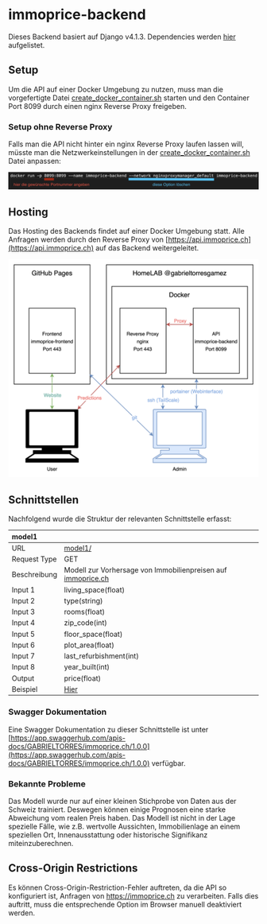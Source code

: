 # immoprice-backend
Dieses Backend basiert auf Django v4.1.3. Dependencies werden [hier](https://github.com/Immobilienrechner-Challenge/immoprice-backend/blob/main/requirements.txt) aufgelistet.

## Setup
Um die API auf einer Docker Umgebung zu nutzen, muss man die vorgefertigte Datei [create_docker_container.sh](https://github.com/Immobilienrechner-Challenge/immoprice-backend/blob/main/create_docker_container.sh) starten und den Container Port 8099 durch einen nginx Reverse Proxy freigeben. 

### Setup ohne Reverse Proxy
Falls man die API nicht hinter ein nginx Reverse Proxy laufen lassen will, müsste man die Netzwerkeinstellungen in der [create_docker_container.sh](https://github.com/Immobilienrechner-Challenge/immoprice-backend/blob/main/create_docker_container.sh) Datei anpassen:

![Einstellung Docker](https://github.com/Immobilienrechner-Challenge/docs/raw/main/immoprice-backend/img/EinstellungDocker.png)

## Hosting
Das Hosting des Backends findet auf einer Docker Umgebung statt. Alle Anfragen werden durch den Reverse Proxy von [https://api.immoprice.ch](https://api.immoprice.ch) auf das Backend weitergeleitet. 

![Immoprice Hosting](https://github.com/Immobilienrechner-Challenge/docs/raw/main/immoprice-backend/img/Setup.png)

## Schnittstellen
Nachfolgend wurde die Struktur der relevanten Schnittstelle erfasst:

| model1       | |
|:---|:---|
| URL          | [model1/](https://api.immoprice.ch/model1/) |
| Request Type | GET |
| Beschreibung | Modell zur Vorhersage von Immobilienpreisen auf [immoprice.ch](https://immoprice.ch) |
| Input 1 | living_space(float) |
| Input 2 | type(string) |
| Input 3 | rooms(float) |
| Input 4 | zip_code(int) |
| Input 5 | floor_space(float) |
| Input 6 | plot_area(float) |
| Input 7 | last_refurbishment(int) |
| Input 8 | year_built(int) |
| Output       | price(float) |
| Beispiel     | [Hier](https://api.immoprice.ch/model1/?living_space=200&type=villa&rooms=10&zip_code=8050&floor_space=300&plot_area=500&last_refurbishment=2020&year_built=2010) |

### Swagger Dokumentation
Eine Swagger Dokumentation zu dieser Schnittstelle ist unter [https://app.swaggerhub.com/apis-docs/GABRIELTORRES/immoprice.ch/1.0.0](https://app.swaggerhub.com/apis-docs/GABRIELTORRES/immoprice.ch/1.0.0) verfügbar.

### Bekannte Probleme
Das Modell wurde nur auf einer kleinen Stichprobe von Daten aus der Schweiz trainiert. Deswegen können einige Prognosen eine starke Abweichung vom realen Preis haben.
Das Modell ist nicht in der Lage spezielle Fälle, wie z.B. wertvolle Aussichten, Immobilienlage an einem speziellen Ort, Innenausstattung oder historische Signifikanz miteinzuberechnen. 

## Cross-Origin Restrictions
Es können Cross-Origin-Restriction-Fehler auftreten, da die API so konfiguriert ist, Anfragen von https://immoprice.ch zu verarbeiten. Falls dies auftritt, muss die entsprechende Option im Browser manuell deaktiviert werden.